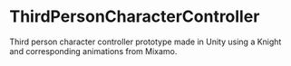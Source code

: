 # ThirdPersonCharacterController
Third person character controller prototype made in Unity using a Knight and corresponding animations from Mixamo.
